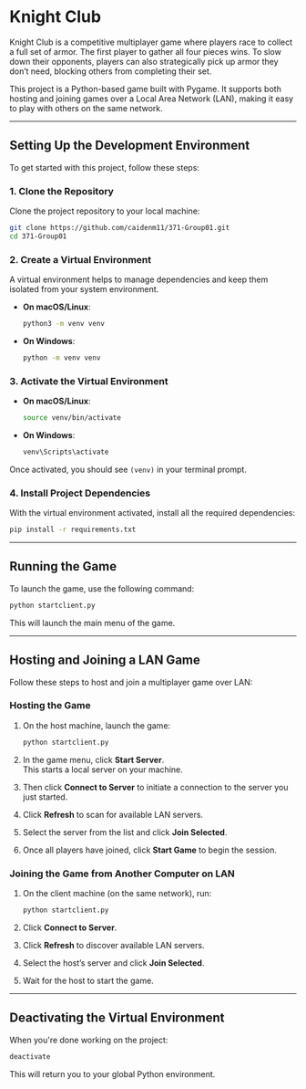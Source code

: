 # Knight Club

Knight Club is a competitive multiplayer game where players race to collect a full set of armor. The first player to gather all four pieces wins. To slow down their opponents, players can also strategically pick up armor they don’t need, blocking others from completing their set.

This project is a Python-based game built with Pygame. It supports both hosting and joining games over a Local Area Network (LAN), making it easy to play with others on the same network.



---

## Setting Up the Development Environment

To get started with this project, follow these steps:

### 1. Clone the Repository

Clone the project repository to your local machine:

```bash
git clone https://github.com/caidenm11/371-Group01.git
cd 371-Group01
```

### 2. Create a Virtual Environment

A virtual environment helps to manage dependencies and keep them isolated from your system environment.

- **On macOS/Linux**:
  ```bash
  python3 -m venv venv
  ```

- **On Windows**:
  ```bash
  python -m venv venv
  ```

### 3. Activate the Virtual Environment

- **On macOS/Linux**:
  ```bash
  source venv/bin/activate
  ```

- **On Windows**:
  ```bash
  venv\Scripts\activate
  ```

Once activated, you should see `(venv)` in your terminal prompt.

### 4. Install Project Dependencies

With the virtual environment activated, install all the required dependencies:

```bash
pip install -r requirements.txt
```

---

## Running the Game

To launch the game, use the following command:

```bash
python startclient.py
```

This will launch the main menu of the game.

---

## Hosting and Joining a LAN Game

Follow these steps to host and join a multiplayer game over LAN:

### Hosting the Game

1. On the host machine, launch the game:
   ```bash
   python startclient.py
   ```

2. In the game menu, click **Start Server**.  
   This starts a local server on your machine.

3. Then click **Connect to Server** to initiate a connection to the server you just started.

4. Click **Refresh** to scan for available LAN servers.

5. Select the server from the list and click **Join Selected**.

6. Once all players have joined, click **Start Game** to begin the session.

### Joining the Game from Another Computer on LAN

1. On the client machine (on the same network), run:
   ```bash
   python startclient.py
   ```

2. Click **Connect to Server**.

3. Click **Refresh** to discover available LAN servers.

4. Select the host’s server and click **Join Selected**.

5. Wait for the host to start the game.

---

## Deactivating the Virtual Environment

When you're done working on the project:

```bash
deactivate
```

This will return you to your global Python environment.
